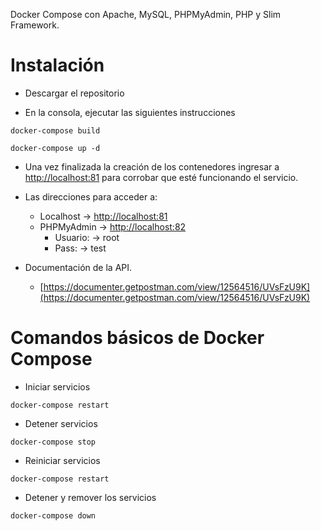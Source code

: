 Docker Compose con Apache, MySQL, PHPMyAdmin, PHP y Slim Framework.

# Instalación

- Descargar el repositorio

- En la consola, ejecutar las siguientes instrucciones 

```
docker-compose build
```

```
docker-compose up -d
```

- Una vez finalizada la creación de los contenedores ingresar a [http://localhost:81](http://localhost:81) para corrobar que esté funcionando el servicio.

- Las direcciones para acceder a:
    - Localhost -> [http://localhost:81](http://localhost:81)
    - PHPMyAdmin -> [http://localhost:82](http://localhost:82)
        - Usuario: -> root
        - Pass: -> test

- Documentación de la API.
    - [https://documenter.getpostman.com/view/12564516/UVsFzU9K](https://documenter.getpostman.com/view/12564516/UVsFzU9K)


# Comandos básicos de Docker Compose
- Iniciar servicios 
```
docker-compose restart
```
- Detener servicios
```
docker-compose stop
```
- Reiniciar servicios
```
docker-compose restart
```
- Detener y remover los servicios
```
docker-compose down
```
